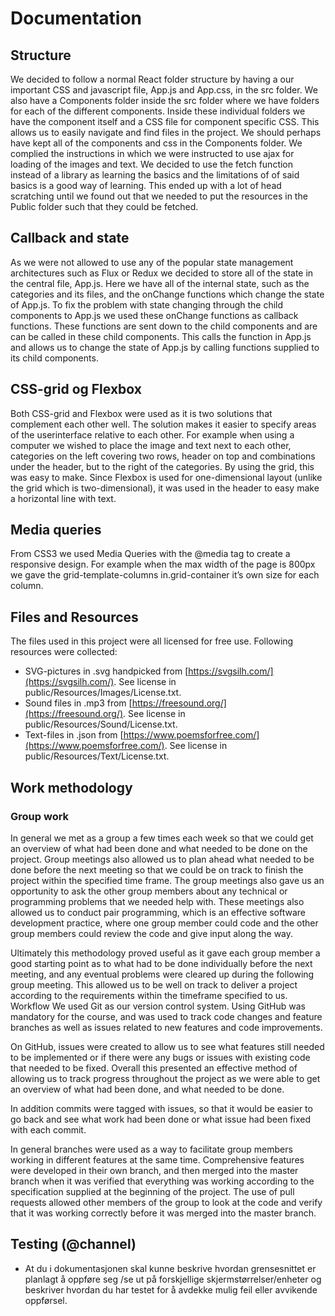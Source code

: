 # Documentation

## Structure
We decided to follow a normal React folder structure by having a our important CSS and javascript file, App.js and App.css, in the src folder. We also have a Components folder inside the src folder where we have folders for each of the different components. Inside these individual folders we have the component itself and a CSS file for component specific CSS. This allows us to easily navigate and find files in the project. We should perhaps have kept all of the components and css in the Components folder.
We complied the instructions in which we were instructed to use ajax for loading of the images and text. We decided to use the fetch function instead of a library as learning the basics and the limitations of of said basics is a good way of learning. This ended up with a lot of head scratching until we found out that we needed to put the resources in the Public folder such that they could be fetched.

## Callback and state
As we were not allowed to use any of the popular state management architectures such as Flux or Redux we decided to store all of the state in the central file, App.js. Here we have all of the internal state, such as the categories and its files, and the onChange functions which change the state of App.js. To fix the problem with state changing through the child components to App.js we used these onChange functions as callback functions. These functions are sent down to the child components and are can be called in these child components. This calls the function in App.js and allows us to change the state of App.js by calling functions supplied to its child components.



## CSS-grid og Flexbox
Both CSS-grid and Flexbox were used as it is two solutions that complement each other well. The solution makes it easier to specify areas of the userinterface relative to each other. For example when using a computer we wished to place the image and text next to each other, categories on the left covering two rows, header on top and combinations under the header, but to the right of the categories. By using the grid, this was easy to make. Since Flexbox is used for one-dimensional layout (unlike the grid which is two-dimensional), it was used in the header to easy make a horizontal line with text. 
	
## Media queries
From CSS3 we used Media Queries with the @media tag to create a responsive design. For example when the max width of the page is 800px we gave the grid-template-columns in.grid-container it’s own size for each column. 

## Files and Resources
The files used in this project were all licensed for free use. Following resources were collected: 
* SVG-pictures in .svg handpicked from [https://svgsilh.com/](https://svgsilh.com/). See license in public/Resources/Images/License.txt.  
* Sound files in .mp3 from [https://freesound.org/](https://freesound.org/). See license in public/Resources/Sound/License.txt.  
* Text-files in .json from [https://www.poemsforfree.com/](https://www.poemsforfree.com/). See license in public/Resources/Text/License.txt.

## Work methodology
### Group work
In general we met as a group a few times each week so that we could get an overview of what had been done and what needed to be done on the project. Group meetings also allowed us to plan ahead what needed to be done before the next meeting so that we could be on track to finish the project within the specified time frame. 
The group meetings also gave us an opportunity to ask the other group members about any technical or programming problems that we needed help with. These meetings also allowed us to conduct pair programming, which is an effective software development practice, where one group member could code and the other group members could review the code and give input along the way.

Ultimately this methodology proved useful as it gave each group member a good starting point as to what had to be done individually before the next meeting, and any eventual problems were cleared up during the following group meeting. This allowed us to be well on track to deliver a project according to the requirements within the timeframe specified to us.
Workflow
We used Git as our version control system. Using GitHub was mandatory for the course, and was used to track code changes and feature branches as well as issues related to new features and code improvements.

On GitHub, issues were created to allow us to see what features still needed to be implemented or if there were any bugs or issues with existing code that needed to be fixed.
Overall this presented an effective method of allowing us to track progress throughout the project as we were able to get an overview of what had been done, and what needed to be done.

In addition commits were tagged with issues, so that it would be easier to go back and see what work had been done or what issue had been fixed with each commit.

In general branches were used as a way to facilitate group members working in different features at the same time. Comprehensive features were developed in their own branch, and then merged into the master branch when it was verified that everything was working according to the specification supplied at the beginning of the project. The use of pull requests allowed other members of the group to look at the code and verify that it was working correctly before it was merged into the master branch.

## Testing (@channel)
* At du i dokumentasjonen skal kunne beskrive hvordan grensesnittet er planlagt å oppføre seg /se ut på forskjellige skjermstørrelser/enheter og beskriver hvordan du har testet for å avdekke mulig feil eller avvikende oppførsel. 
